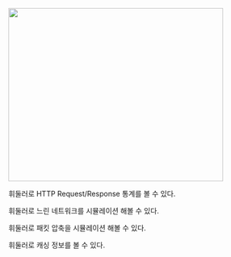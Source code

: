 <a href='http://www.youtube.com/watch?feature=player_embedded&v=LWPeVPRjl0o' target='_blank'><img src='http://img.youtube.com/vi/LWPeVPRjl0o/0.jpg' width='425' height=344 /></a>

휘둘러로 HTTP Request/Response 통계를 볼 수 있다.

휘둘러로 느린 네트워크를 시뮬레이션 해볼 수 있다.

휘둘러로 패킷 압축을 시뮬레이션 해볼 수 있다.

휘둘러로 캐싱 정보를 볼 수 있다.